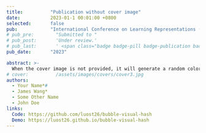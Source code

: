 ```yaml
---
title:          "Publication without cover image"
date:           2023-01-1 00:01:00 +0800
selected:       false
pub:            "International Conference on Learning Representations (ICLR)"
# pub_pre:        "Submitted to "
# pub_post:       'Under review.'
# pub_last:       ' <span class="badge badge-pill badge-publication badge-success">Spotlight</span>'
pub_date:       "2023"

abstract: >-
  When the cover image is not provided, it will generate a random colorful bubble images as the cover image using the <code>bubble_visual_hash.js</code> script.
# cover:          /assets/images/covers/cover3.jpg
authors:
  - Your Name*#
  - James Wang*
  - Some Other Name
  - John Doe
links:
  Code: https://github.com/luost26/bubble-visual-hash
  Demo: https://luost26.github.io/bubble-visual-hash
---
```

